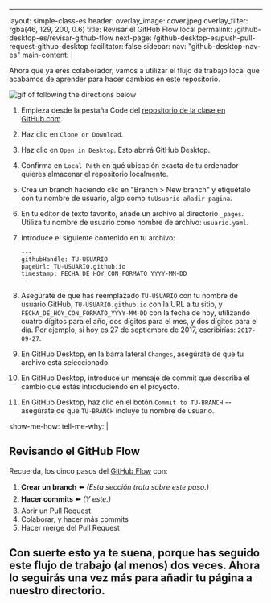 ---
layout: simple-class-es
header:
  overlay_image: cover.jpeg
  overlay_filter: rgba(46, 129, 200, 0.6)
title: Revisar el GitHub Flow local
permalink: /github-desktop-es/revisar-github-flow
next-page: /github-desktop-es/push-pull-request-github-desktop
facilitator: false
sidebar:
  nav: "github-desktop-nav-es"
main-content: |

  Ahora que ya eres colaborador, vamos a utilizar el flujo de trabajo local que acabamos de aprender para hacer cambios en este repositorio.

  ![gif of following the directions below](../images/gifs/github-desktop/review-local-workflow.gif)

  1. Empieza desde la pestaña Code del [repositorio de la clase en GitHub.com](https://github.com/githubschool/on-demand-github-pages/).
  1. Haz clic en `Clone or Download`.
  1. Haz clic en `Open in Desktop`. Esto abrirá GitHub Desktop.
  1. Confirma en `Local Path` en qué ubicación exacta de tu ordenador quieres almacenar el repositorio localmente.
  1. Crea un branch haciendo clic en "Branch > New branch" y etiquétalo con tu nombre de usuario, algo como `tuUsuario-añadir-pagina`.
  1. En tu editor de texto favorito, añade un archivo al directorio `_pages`. Utiliza tu nombre de usuario como nombre de archivo: `usuario.yaml`.
  1. Introduce el siguiente contenido en tu archivo:

         ---
         githubHandle: TU-USUARIO
         pageUrl: TU-USUARIO.github.io
         timestamp: FECHA_DE_HOY_CON_FORMATO_YYYY-MM-DD
         ---

  1. Asegúrate de que has reemplazado `TU-USUARIO` con tu nombre de usuario GitHub, `TU-USUARIO.github.io` con la URL a tu sitio, y `FECHA_DE_HOY_CON_FORMATO_YYYY-MM-DD` con la fecha de hoy, utilizando cuatro dígitos para el año, dos dígitos para el mes, y dos dígitos para el día. Por ejemplo, si hoy es 27 de septiembre de 2017, escribirías: `2017-09-27`.
  1. En GitHub Desktop, en la barra lateral `Changes`, asegúrate de que tu archivo está seleccionado.
  1. En GitHub Desktop, introduce un mensaje de commit que describa el cambio que estás introduciendo en el proyecto.
  1. En GitHub Desktop, haz clic en el botón `Commit to TU-BRANCH` -- asegúrate de que `TU-BRANCH` incluye tu nombre de usuario.

show-me-how:
tell-me-why: |

  ## Revisando el GitHub Flow

  Recuerda, los cinco pasos del [GitHub Flow](https://guides.github.com/introduction/flow/) con:

  1. **Crear un branch** :arrow_left: _(Esta sección trata sobre este paso.)_
  1. **Hacer commits** :arrow_left: _(Y este.)_
  1. Abrir un Pull Request
  1. Colaborar, y hacer más commits
  1. Hacer merge del Pull Request

  Con suerte esto ya te suena, porque has seguido este flujo de trabajo (al menos) dos veces. Ahora lo seguirás una vez más para añadir tu página a nuestro directorio.
  ---
